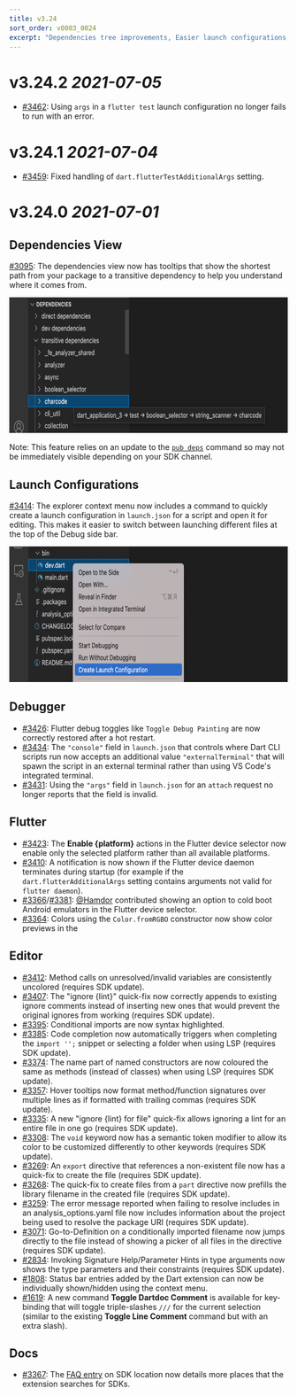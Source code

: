 ```yaml
---
title: v3.24
sort_order: v0003_0024
excerpt: "Dependencies tree improvements, Easier launch configurations, Editor improvements"
---
```


# v3.24.2 *2021-07-05*

- [#3462](https://github.com/Dart-Code/Dart-Code/issues/3462): Using `args` in a `flutter test` launch configuration no longer fails to run with an error.

# v3.24.1 *2021-07-04*

- [#3459](https://github.com/Dart-Code/Dart-Code/issues/3459): Fixed handling of `dart.flutterTestAdditionalArgs` setting.

# v3.24.0 *2021-07-01*

## Dependencies View

[#3095](https://github.com/Dart-Code/Dart-Code/issues/3095): The dependencies view now has tooltips that show the shortest path from your package to a transitive dependency to help you understand where it comes from.

<img loading="lazy" src="/images/release_notes/v3.24/dependency_chain.png" width="700" height="245" />

Note: This feature relies on an update to the [`pub deps`](https://dart.dev/tools/pub/cmd/pub-deps) command so may not be immediately visible depending on your SDK channel.

## Launch Configurations

[#3414](https://github.com/Dart-Code/Dart-Code/issues/3414): The explorer context menu now includes a command to quickly create a launch configuration in `launch.json` for a script and open it for editing. This makes it easier to switch between launching different files at the top of the Debug side bar.

<img loading="lazy" src="/images/release_notes/v3.24/create_launch_config.png" width="700" height="245" />

## Debugger

- [#3426](https://github.com/Dart-Code/Dart-Code/issues/3426): Flutter debug toggles like `Toggle Debug Painting` are now correctly restored after a hot restart.
- [#3434](https://github.com/Dart-Code/Dart-Code/issues/3434): The `"console"` field in `launch.json` that controls where Dart CLI scripts run now accepts an additional value `"externalTerminal"` that will spawn the script in an external terminal rather than using VS Code's integrated terminal.
- [#3431](https://github.com/Dart-Code/Dart-Code/issues/3431): Using the `"args"` field in `launch.json` for an `attach` request no longer reports that the field is invalid.

## Flutter

- [#3423](https://github.com/Dart-Code/Dart-Code/issues/3423): The **Enable {platform}** actions in the Flutter device selector now enable only the selected platform rather than all available platforms.
- [#3410](https://github.com/Dart-Code/Dart-Code/issues/3410): A notification is now shown if the Flutter device daemon terminates during startup (for example if the `dart.flutterAdditionalArgs` setting contains arguments not valid for `flutter daemon`).
- [#3366](https://github.com/Dart-Code/Dart-Code/issues/3366)/[#3381](https://github.com/Dart-Code/Dart-Code/issues/3381): [@Hamdor](https://github.com/Hamdor) contributed showing an option to cold boot Android emulators in the Flutter device selector.
- [#3364](https://github.com/Dart-Code/Dart-Code/issues/3364): Colors using the `Color.fromRGBO` constructor now show color previews in the

## Editor

- [#3412](https://github.com/Dart-Code/Dart-Code/issues/3412): Method calls on unresolved/invalid variables are consistently uncolored (requires SDK update).
- [#3407](https://github.com/Dart-Code/Dart-Code/issues/3407): The "ignore {lint}" quick-fix now correctly appends to existing ignore comments instead of inserting new ones that would prevent the original ignores from working (requires SDK update).
- [#3395](https://github.com/Dart-Code/Dart-Code/issues/3395): Conditional imports are now syntax highlighted.
- [#3385](https://github.com/Dart-Code/Dart-Code/issues/3385): Code completion now automatically triggers when completing the `import '';` snippet or selecting a folder when using LSP (requires SDK update).
- [#3374](https://github.com/Dart-Code/Dart-Code/issues/3374): The name part of named constructors are now coloured the same as methods (instead of classes) when using LSP (requires SDK update).
- [#3357](https://github.com/Dart-Code/Dart-Code/issues/3357): Hover tooltips now format method/function signatures over multiple lines as if formatted with trailing commas (requires SDK update).
- [#3335](https://github.com/Dart-Code/Dart-Code/issues/3335): A new "ignore {lint} for file" quick-fix allows ignoring a lint for an entire file in one go (requires SDK update).
- [#3308](https://github.com/Dart-Code/Dart-Code/issues/3308): The `void` keyword now has a semantic token modifier to allow its color to be customized differently to other keywords (requires SDK update).
- [#3269](https://github.com/Dart-Code/Dart-Code/issues/3269): An `export` directive that references a non-existent file now has a quick-fix to create the file (requires SDK update).
- [#3268](https://github.com/Dart-Code/Dart-Code/issues/3268): The quick-fix to create files from a `part` directive now prefills the library filename in the created file (requires SDK update).
- [#3259](https://github.com/Dart-Code/Dart-Code/issues/3259): The error message reported when failing to resolve includes in an analysis_options.yaml file now includes information about the project being used to resolve the package URI (requires SDK update).
- [#3071](https://github.com/Dart-Code/Dart-Code/issues/3071): Go-to-Definition on a conditionally imported filename now jumps directly to the file instead of showing a picker of all files in the directive (requires SDK update).
- [#2834](https://github.com/Dart-Code/Dart-Code/issues/2834): Invoking Signature Help/Parameter Hints in type arguments now shows the type parameters and their constraints (requires SDK update).
- [#1808](https://github.com/Dart-Code/Dart-Code/issues/1808): Status bar entries added by the Dart extension can now be individually shown/hidden using the context menu.
- [#1619](https://github.com/Dart-Code/Dart-Code/issues/1619): A new command **Toggle Dartdoc Comment** is available for key-binding that will toggle triple-slashes `///` for the current selection (similar to the existing **Toggle Line Comment** command but with an extra slash).

## Docs

- [#3367](https://github.com/Dart-Code/Dart-Code/issues/3367): The [FAQ entry](https://dartcode.org/faq/#why-cant-dart-code-find-my-dartflutter-sdk) on SDK location now details more places that the extension searches for SDKs.

